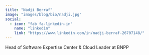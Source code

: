 ```yaml
---
title: "Nadji Berraf"
image: "images/blog/bio/nadji.jpg"
social:
  - icon: "fab fa-linkedin-in"
    name: "linkedin"
    link: "https://www.linkedin.com/in/nadji-berraf-26707148/" 
---
```


Head of Software Expertise Center & Cloud Leader at BNPP

